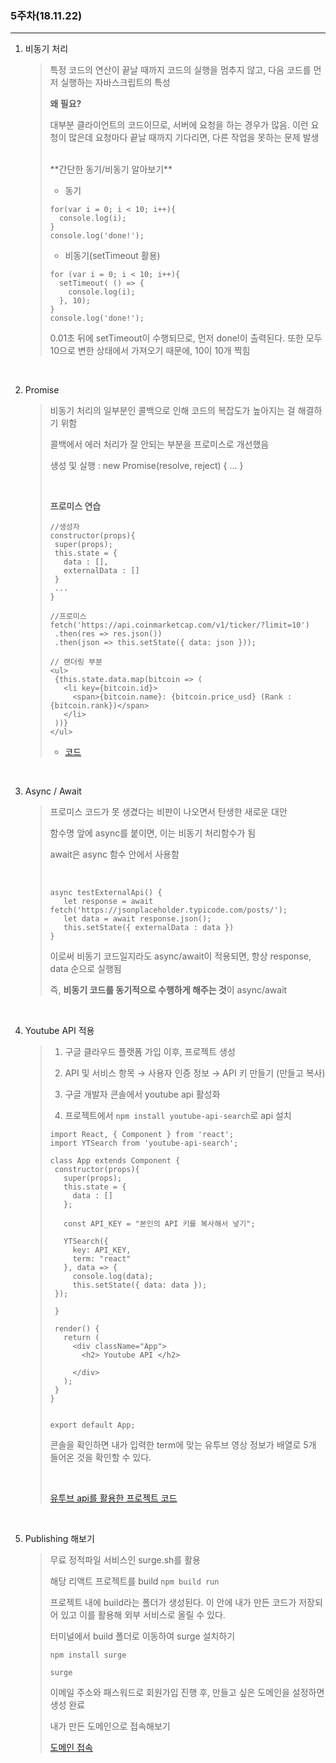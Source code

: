 ### 5주차(18.11.22)

---

1. 비동기 처리

   >특정 코드의 연산이 끝날 때까지 코드의 실행을 멈추지 않고, 다음 코드를 먼저 실행하는 자바스크립트의 특성
   >
   >**왜 필요?**
   >
   >대부분 클라이언트의 코드이므로, 서버에 요청을 하는 경우가 많음.
   >이런 요청이 많은데 요청마다 끝날 때까지 기다리면, 다른 작업을 못하는 문제 발생
   >
   ><br/>
   >**간단한 동기/비동기 알아보기**
   >
   >- 동기
   >
   >  ```
   >  for(var i = 0; i < 10; i++){
   >    console.log(i);
   >  }
   >  console.log('done!');
   >  ```
   >
   >- 비동기(setTimeout 활용)
   >
   >  ```
   >  for (var i = 0; i < 10; i++){
   >    setTimeout( () => {
   >      console.log(i);
   >    }, 10);
   >  }
   >  console.log('done!');
   >  ```
   >
   >  0.01초 뒤에 setTimeout이 수행되므로, 먼저 done!이 출력된다.
   >  또한 모두 10으로 변한 상태에서 가져오기 때문에, 10이 10개 찍힘

   <br/>

2. Promise

   >비동기 처리의 일부분인 콜백으로 인해 코드의 복잡도가 높아지는 걸 해결하기 위함
   >
   >콜백에서 에러 처리가 잘 안되는 부분을 프로미스로 개선했음
   >
   >생성 및 실행 : new Promise(resolve, reject) { ... }
   >
   ><br/>
   >
   >**프로미스 연습**
   >
   >```
   >//생성자
   >constructor(props){
   >  super(props);
   >  this.state = {
   >    data : [],
   >    externalData : []
   >  }
   >  ...
   >}
   >
   >//프로미스
   >fetch('https://api.coinmarketcap.com/v1/ticker/?limit=10')
   >  .then(res => res.json())
   >  .then(json => this.setState({ data: json }));
   >```
   >
   >```
   >// 랜더링 부분
   ><ul>
   >  {this.state.data.map(bitcoin => (
   >    <li key={bitcoin.id}>
   >      <span>{bitcoin.name}: {bitcoin.price_usd} (Rank : {bitcoin.rank})</span>
   >    </li>
   >  ))}
   ></ul>
   >```
   >
   >- [코드](https://github.com/kim6394/reactStudy/blob/master/5week/five_1/src/App.js)

   <br/>

3. Async / Await

   >프로미스 코드가 못 생겼다는 비판이 나오면서 탄생한 새로운 대안
   >
   >함수명 앞에 async를 붙이면, 이는 비동기 처리함수가 됨
   >
   >await은 async 함수 안에서 사용함
   >
   ><br/>
   >
   >```
   >async testExternalApi() {
   >    let response = await fetch('https://jsonplaceholder.typicode.com/posts/');
   >    let data = await response.json();
   >    this.setState({ externalData : data })
   >}
   >```
   >
   >이로써 비동기 코드일지라도 async/await이 적용되면, 항상 response, data 순으로 실행됨
   >
   >즉, **비동기 코드를 동기적으로 수행하게 해주는 것**이 async/await

   <br/>

4. Youtube API 적용

   >1. 구글 클라우드 플랫폼 가입 이후, 프로젝트 생성
   >
   >2. API 및 서비스 항목 → 사용자 인증 정보 → API 키 만들기 (만들고 복사)
   >
   >3. 구글 개발자 콘솔에서 youtube api 활성화
   >4. 프로젝트에서 `npm install youtube-api-search`로 api 설치 
   >
   >
   >
   >
   >```
   >import React, { Component } from 'react';
   >import YTSearch from 'youtube-api-search';
   >
   >class App extends Component {
   >  constructor(props){
   >    super(props);
   >    this.state = {
   >      data : []
   >    };
   >    
   >    const API_KEY = "본인의 API 키를 복사해서 넣기";
   >
   >    YTSearch({ 
   >      key: API_KEY, 
   >      term: "react" 
   >    }, data => {
   >      console.log(data);
   >      this.setState({ data: data });
   >  });
   >
   >  }
   >
   >  render() {
   >    return (
   >      <div className="App">
   >        <h2> Youtube API </h2>
   >
   >      </div>
   >    );
   >  }
   >}
   >
   >
   >export default App;
   >```
   >
   >콘솔을 확인하면 내가 입력한 term에 맞는 유투브 영상 정보가 배열로 5개 들어온 것을 확인할 수 있다.
   >
   ><br/>
   >
   >[유투브 api를 활용한 프로젝트 코드](https://github.com/kim6394/reactStudy/tree/master/5week/five_2)

   <br/>

5. Publishing 해보기

   >무료 정적파일 서비스인 surge.sh를 활용
   >
   >해당 리액트 프로젝트를 build `npm build run`
   >
   >프로젝트 내에 build라는 폴더가 생성된다. 이 안에 내가 만든 코드가 저장되어 있고 이를 활용해 외부 서비스로 올릴 수 있다.
   >
   >터미널에서 build 폴더로 이동하여 surge 설치하기
   >
   >`npm install surge`
   >
   >`surge`
   >
   >이메일 주소와 패스워드로 회원가입 진행 후, 만들고 싶은 도메인을 설정하면 생성 완료
   >
   >내가 만든 도메인으로 접속해보기
   >
   >[도메인 접속](http://react-kim6394.surge.sh/)

